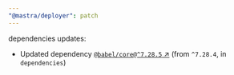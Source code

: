 ```yaml
---
"@mastra/deployer": patch
---
```

dependencies updates:
  - Updated dependency [`@babel/core@^7.28.5` ↗︎](https://www.npmjs.com/package/@babel/core/v/7.28.5) (from `^7.28.4`, in `dependencies`)
